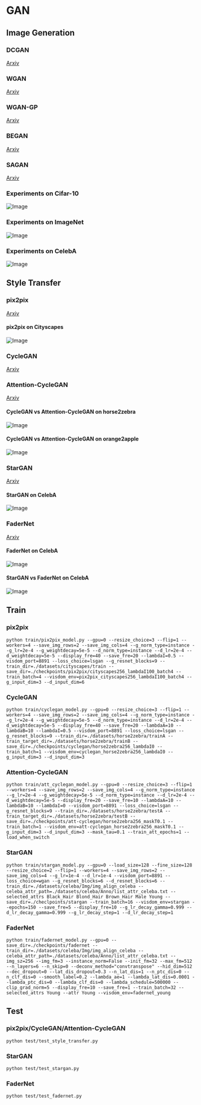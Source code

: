 # GAN 
## Image Generation
### DCGAN 
[Arxiv](https://arxiv.org/pdf/1511.06434.pdf)
### WGAN
[Arxiv](https://arxiv.org/pdf/1701.07875.pdf)
### WGAN-GP
[Arxiv](https://arxiv.org/pdf/1704.00028.pdf)
### BEGAN
[Arxiv](https://arxiv.org/pdf/1703.10717.pdf)
### SAGAN
[Arxiv](https://arxiv.org/pdf/1805.08318.pdf)

### Experiments on Cifar-10
![Image](https://github.com/innerlee/ganbase/raw/lxh2/res/cifar10.jpg)
### Experiments on ImageNet
![Image](https://github.com/innerlee/ganbase/raw/lxh2/res/imagenet.jpg)
### Experiments on CelebA
![Image](https://github.com/innerlee/ganbase/raw/lxh2/res/celeba.jpg)

## Style Transfer
### pix2pix
[Arxiv](https://arxiv.org/pdf/1611.07004.pdf)
#### pix2pix on Cityscapes
![Image](https://github.com/innerlee/ganbase/raw/lxh2/res/pix2pix.jpg)
### CycleGAN
[Arxiv](https://arxiv.org/pdf/1703.10593.pdf)
### Attention-CycleGAN
[Arxiv](https://arxiv.org/pdf/1806.02311.pdf)
#### CycleGAN vs Attention-CycleGAN on horse2zebra
![Image](https://github.com/innerlee/ganbase/raw/lxh2/res/horse2zebra.jpg)
#### CycleGAN vs Attention-CycleGAN on orange2apple
![Image](https://github.com/innerlee/ganbase/raw/lxh2/res/orange2apple.jpg)
### StarGAN
[Arxiv](https://arxiv.org/pdf/1711.09020.pdf)
#### StarGAN on CelebA
![Image](https://github.com/innerlee/ganbase/raw/lxh2/res/stargan.jpg)
### FaderNet
[Arxiv](https://arxiv.org/pdf/1706.00409.pdf)
#### FaderNet on CelebA
![Image](https://github.com/innerlee/ganbase/raw/lxh2/res/fadernet.jpg)
#### StarGAN vs FaderNet on CelebA
![Image](https://github.com/innerlee/ganbase/raw/lxh2/res/fadernet_vs_stargan.jpg)
## Train
### pix2pix
```
python train/pix2pix_model.py --gpu=0 --resize_choice=3 --flip=1 --workers=4 --save_img_rows=2 --save_img_cols=4 --g_norm_type=instance --g_lr=2e-4 --g_weightdecay=5e-5 --d_norm_type=instance --d_lr=2e-4 --d_weightdecay=5e-5 --display_fre=40 --save_fre=20 --lambdaI=0.5 --visdom_port=8891 --loss_choice=lsgan --g_resnet_blocks=9 --train_dir=./datasets/cityscapes/train --save_dir=./checkpoints/pix2pix/cityscapes256_lambdaI100_batch4 --train_batch=4 --visdom_env=pix2pix_cityscapes256_lambdaI100_batch4 --g_input_dim=3 --d_input_dim=6
```
### CycleGAN
```
python train/cyclegan_model.py --gpu=0 --resize_choice=3 --flip=1 --workers=4 --save_img_rows=2 --save_img_cols=4 --g_norm_type=instance --g_lr=2e-4 --g_weightdecay=5e-5 --d_norm_type=instance --d_lr=2e-4 --d_weightdecay=5e-5 --display_fre=40 --save_fre=20 --lambdaA=10 --lambdaB=10 --lambdaI=0.5 --visdom_port=8891 --loss_choice=lsgan --g_resnet_blocks=9 --train_dir=./datasets/horse2zebra/trainA --train_target_dir=./datasets/horse2zebra/trainB --save_dir=./checkpoints/cyclegan/horse2zebra256_lambdaI0 --train_batch=1 --visdom_env=cyclegan_horse2zebra256_lambdaI0 --g_input_dim=3 --d_input_dim=3
```
### Attention-CycleGAN
```
python train/att_cyclegan_model.py --gpu=0 --resize_choice=3 --flip=1 --workers=4 --save_img_rows=2 --save_img_cols=4 --g_norm_type=instance --g_lr=2e-4 --g_weightdecay=5e-5 --d_norm_type=instance --d_lr=2e-4 --d_weightdecay=5e-5 --display_fre=20 --save_fre=10 --lambdaA=10 --lambdaB=10 --lambdaI=0 --visdom_port=8891 --loss_choice=lsgan --g_resnet_blocks=9 --train_dir=./datasets/horse2zebra/testA --train_target_dir=./datasets/horse2zebra/testB --save_dir=./checkpoints/att-cyclegan/horse2zebra256_maskT0.1 --train_batch=1 --visdom_env=att-cyclegan_horse2zebra256_maskT0.1 --g_input_dim=3 --d_input_dim=3 --mask_tau=0.1 --train_att_epochs=1 --load_when_switch
```
### StarGAN
```
python train/stargan_model.py --gpu=0 --load_size=128 --fine_size=128 --resize_choice=2 --flip=1 --workers=4 --save_img_rows=2 --save_img_cols=4 --g_lr=1e-4 --d_lr=1e-4 --visdom_port=8891 --loss_choice=wgan --g_resnet_blocks=6 --d_resnet_blocks=6 --train_dir=./datasets/celeba/Img/img_align_celeba --celeba_attr_path=./datasets/celeba/Anno/list_attr_celeba.txt --selected_attrs Black_Hair Blond_Hair Brown_Hair Male Young --save_dir=./checlpoints/stargan --train_batch=16 --visdom_env=stargan --epochs=150 --save_fre=5 --display_fre=10 --g_lr_decay_gamma=0.999 --d_lr_decay_gamma=0.999 --g_lr_decay_step=1 --d_lr_decay_step=1
```
### FaderNet
```
python train/fadernet_model.py --gpu=0 --save_dir=./checkpoints/fadernet --train_dir=./datasets/celeba/Img/img_align_celeba --celeba_attr_path=./datasets/celeba/Anno/list_attr_celeba.txt --img_sz=256 --img_fm=3 --instance_norm=False --init_fm=32 --max_fm=512 --n_layers=6 --n_skip=0 --deconv_method="convtranspose" --hid_dim=512 --dec_dropout=0 --lat_dis_dropout=0.3 --n_lat_dis=1 --n_ptc_dis=0 --n_clf_dis=0 --smooth_label=0.2 --lambda_ae=1 --lambda_lat_dis=0.0001 --lambda_ptc_dis=0 --lambda_clf_dis=0 --lambda_schedule=500000 --clip_grad_norm=5 --display_fre=10 --save_fre=1 --train_batch=32 --selected_attrs Young --attr Young --visdom_env=fadernet_young
```
## Test
### pix2pix/CycleGAN/Attention-CycleGAN
```
python test/test_style_transfer.py 
```
### StarGAN
```
python test/test_stargan.py
```
### FaderNet
```
python test/test_fadernet.py
```

